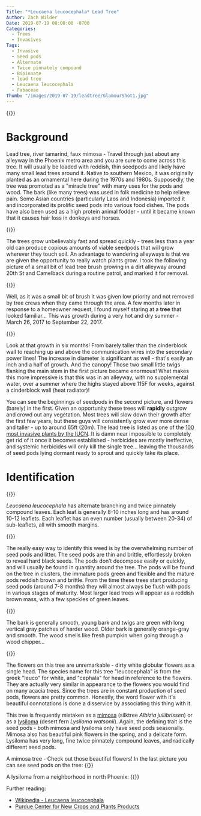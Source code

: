 ```yaml
---
Title: "*Leucaena leucocephala* Lead Tree"
Author: Zach Wilder
Date: 2019-07-19 08:00:00 -0700
Categories:
  - Trees
  - Invasives
Tags:
  - Invasive
  - Seed pods
  - Alternate
  - Twice pinnately compound
  - Bipinnate
  - lead tree
  - Leucaena leucocephala
  - Fabaceae
Thumb: "/images/2019-07-19/leadtree/GlamourShot1.jpg"
---
```


{{<ltbox src="2019-07-19-LeadTree/GlamourShot1.jpg">}}

# Background
Lead tree, river tamarind, faux mimosa - Travel through just about any alleyway
in the Phoenix metro area and you are sure to come across this tree. It will
usually be loaded with reddish, thin seedpods and likely have many small lead
trees around it. Native to southern Mexico, it was originally planted as an
ornamental here during the 1970s and 1980s. Supposedly, the tree was promoted as
a "miracle tree" with many uses for the pods and wood. The bark (like many
trees) was used in folk medicine to help relieve pain. Some Asian countries
(particularly Laos and Indonesia) imported it and incorporated its prolific seed
pods into various food dishes. The pods have also been used as a high protein
animal fodder - until it became known that it causes hair loss in donkeys and
horses.

{{<ltbox src="2019-07-19-LeadTree/GlamourShot3.jpg">}}

The trees grow unbelievably fast and spread quickly - trees less than a year old
can produce copious amounts of viable seedpods that will grow wherever they
touch soil. An advantage to wandering alleyways is that we are given the
opportunity to really watch plants grow. I took the following picture of a small
bit of lead tree brush growing in a dirt alleyway around 20th St and Camelback
during a routine patrol, and marked it for removal. 

{{<ltbox src="2019-07-19-LeadTree/032617.jpg">}}
 
Well, as it was a small bit of brush it was given low priority and not removed
by tree crews when they came through the area. A few months later in response to
a homeowner request, I found myself staring at a **tree** that looked
familiar... This was growth during a very hot and dry summer - March 26, 2017 to
September 22, 2017.

{{<ltbox src="2019-07-19-LeadTree/092217.jpg">}}

Look at that growth in six months! From barely taller than the cinderblock wall
to reaching up and above the communication wires into the secondary power lines!
The increase in diameter is significant as well - that's easily an inch and a
half of growth. And the canopy! Those two small little twigs flanking the main
stem in the first picture became enormous! What makes this more impressive is
that this was in an alleyway, with no supplemental water, over a summer where
the highs stayed above 115F for weeks, against a cinderblock wall (heat
radiator)!

You can see the beginnings of seedpods in the second picture, and flowers
(barely) in the first. Given an opportunity these trees will **rapidly** outgrow
and crowd out any vegetation. Most trees will slow down their growth after the
first few years, but these guys will consistently grow ever more dense and
taller - up to around 65ft (20m). The lead tree is listed as one of the [100
most invasive plants by the
IUCN](http://www.iucngisd.org/gisd/species.php?sc=23). It is damn near
impossible to completely get rid of it once it becomes established - herbicides
are mostly ineffective, and systemic herbicides will only kill the single
tree... leaving the thousands of seed pods lying dormant ready to sprout and
quickly take its place. 

# Identification

{{<ltbox src="2019-07-19-LeadTree/GlamourShot2.jpg">}}

*Leucaena leucocephala* has alternate branching and twice pinnately compound leaves. Each
leaf is generally 8-10 inches long and has around 10-12 leaflets. Each leaflet has an even
number (usually between 20-34) of sub-leaflets, all with smooth margins.

{{<ltbox src="2019-07-19-LeadTree/Leaves.jpg">}}

The really easy way to identify this weed is by the overwhelming number of seed
pods and litter. The seed pods are thin and brittle, effortlessly broken to
reveal hard black seeds. The pods don’t decompose easily or quickly, and will
usually be found in quantity around the tree. The pods will be found on the tree
in clusters, the immature pods green and flexible and the mature pods reddish
brown and brittle. From the time these trees start producing seed pods (around
7-8 months) they will almost always be flush with pods in various stages of
maturity. Most larger lead trees will appear as a reddish brown mass, with a few
speckles of green leaves.

{{<ltbox-gallery3 src1="2019-07-19-LeadTree/SeedPods1.jpg" src2="2019-07-19-LeadTree/SeedPods3.jpg" src3="2019-07-19-LeadTree/SeedPods2.jpg">}}

The bark is generally smooth, young bark and twigs are green with long vertical
gray patches of harder wood. Older bark is generally orange-gray and smooth. The
wood smells like fresh pumpkin when going through a wood chipper...

{{<ltbox src="2019-07-19-LeadTree/Bark.jpg">}}

The flowers on this tree are unremarkable - dirty white globular flowers as a
single head. The species name for this tree "leucocephala" is from the greek
"leuco" for white, and "cephala" for head in reference to the flowers. They are
actually very similar in appearance to the flowers you would find on many acacia
trees. Since the trees are in constant production of seed pods, flowers are
pretty common. Honestly, the word flower with it's beautiful connotations is
done a disservice by associating this thing with it.  

This tree is frequently mistaken as a [mimosa](http://www.public.asu.edu/~camartin/plants/Plant%20html%20files/albiziajulibrissin.html)
(silktree *Albizia juliibrissen*) or as
a [lysiloma](http://www.public.asu.edu/~camartin/plants/Plant%20html%20files/lysilomawatsonii.html)
(desert fern *Lysiloma watsonii*). Again, the defining trait is the seed pods -
both mimosa and lysiloma only have seed pods seasonally. Mimosa also has
beautiful pink flowers in the spring, and a delicate form. Lysiloma has very
long, fine twice pinnately compound leaves, and radically different seed pods.

A mimosa tree - Check out those beautiful flowers! In the last picture you can see seed pods on the tree:
{{<ltbox-gallery3 src1="2019-07-19-LeadTree/Mimosa1.jpg" src2="2019-07-19-LeadTree/Mimosa2.jpg" src3="2019-07-19-LeadTree/Mimosa3.jpg">}}

A lysiloma from a neighborhood in north Phoenix:
{{<ltbox-gallery3 src1="2019-07-19-LeadTree/Lysiloma1.jpg" src2="2019-07-19-LeadTree/Lysiloma3.jpg" src3="2019-07-19-LeadTree/Lysiloma2.jpg">}}

Further reading:

- [Wikipedia - Leucaena leucocephala](https://en.wikipedia.org/wiki/Leucaena_leucocephala)
- [Purdue Center for New Crops and Plants Products](https://hort.purdue.edu/newcrop/duke_energy/Leucaena_leucocephala.html)

